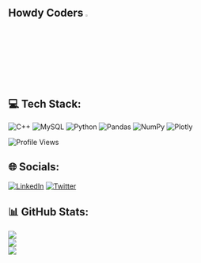 ## Howdy Coders <img src="https://media.giphy.com/media/hvRJCLFzcasrR4ia7z/giphy.gif" width="3.5%">

## 💻 Tech Stack:
![C++](https://img.shields.io/badge/c++-%2300599C.svg?style=for-the-badge&logo=c%2B%2B&logoColor=white) ![MySQL](https://img.shields.io/badge/mysql-%2300f.svg?style=for-the-badge&logo=mysql&logoColor=white) ![Python](https://img.shields.io/badge/python-3670A0?style=for-the-badge&logo=python&logoColor=ffdd54) ![Pandas](https://img.shields.io/badge/pandas-%23150458.svg?style=for-the-badge&logo=pandas&logoColor=white) ![NumPy](https://img.shields.io/badge/numpy-%23013243.svg?style=for-the-badge&logo=numpy&logoColor=white) ![Plotly](https://img.shields.io/badge/Plotly-%233F4F75.svg?style=for-the-badge&logo=plotly&logoColor=white) 

![Profile Views](https://hits.seeyoufarm.com/api/count/incr/badge.svg?url=https://github.com/NikitaLodha25/&title=Profile%20Views)

## 🌐 Socials:
[![LinkedIn](https://img.shields.io/badge/LinkedIn-%230077B5.svg?logo=linkedin&logoColor=white)](https://linkedin.com/in/https://www.linkedin.com/in/nikita-lodha-0349a720a/) [![Twitter](https://img.shields.io/badge/Twitter-%231DA1F2.svg?logo=Twitter&logoColor=white)](https://twitter.com/https://twitter.com/imm_Nikita) 


## 📊 GitHub Stats:
![](https://github-readme-stats.vercel.app/api?username=NikitaLodha25&theme=blueberry&hide_border=false&include_all_commits=true&count_private=true)<br/>
![](https://github-readme-streak-stats.herokuapp.com/?user=NikitaLodha25&theme=blueberry&hide_border=false)<br/>
![](https://github-readme-stats.vercel.app/api/top-langs/?username=NikitaLodha25&theme=blueberry&hide_border=false&include_all_commits=true&count_private=true&layout=compact)

